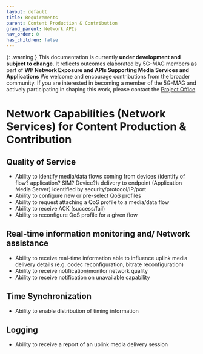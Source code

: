 ```yaml
---
layout: default
title: Requirements
parent: Content Production & Contribution
grand_parent: Network APIs
nav_order: 0
has_children: false
---
```


{: .warning }
This documentation is currently **under development and subject to change**. It reflects outcomes elaborated by 5G-MAG members as part of **WI: Network Exposure and APIs Supporting Media Services and Applications**
We welcome and encourage contributions from the broader community. If you are interested in becoming a member of the 5G-MAG and actively participating in shaping this work, please contact the [Project Office](https://www.5g-mag.com/contact)

# Network Capabilities (Network Services) for Content Production & Contribution

## Quality of Service
- Ability to identify media/data flows coming from devices (identify of flow? application? SIM? Device?): delivery to endpoint (Application Media Server) identified by security/protocol/IP/port
- Ability to configure new or pre-select QoS profiles
- Ability to request attaching a QoS profile to a media/data flow
- Ability to receive ACK (success/fail)
- Ability to reconfigure QoS profile for a given flow

## Real-time information monitoring and/ Network assistance
- Ability to receive real-time information able to influence uplink media delivery details (e.g. codec reconfiguration, bitrate reconfiguration)
- Ability to receive notification/monitor network quality
- Ability to receive notification on unavailable capability

## Time Synchronization
-	Ability to enable distribution of timing information

## Logging
-	Ability to receive a report of an uplink media delivery session
 
